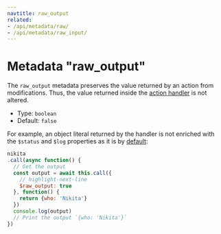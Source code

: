 ```yaml
---
navtitle: raw_output
related:
- /api/metadata/raw/
- /api/metadata/raw_input/
---
```


# Metadata "raw_output"

The `raw_output` metadata preserves the value returned by an action from modifications. Thus, the value returned inside the [action handler](/current/api/handler/) is not altered.

* Type: `boolean`
* Default: `false`

For example, an object literal returned by the handler is not enriched with the `$status` and `$log` properties as it is by [default](/current/api/handler/#return):

```js
nikita
.call(async function() {
  // Get the output
  const output = await this.call({
    // highlight-next-line
    $raw_output: true
  }, function() {
    return {who: 'Nikita'}
  })
  console.log(output)
  // Print the output `{who: 'Nikita'}`
})
```

